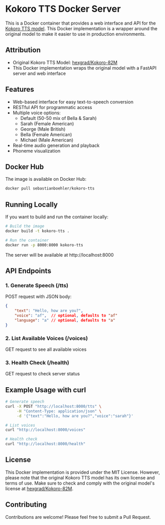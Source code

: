 # Kokoro TTS Docker Server

This is a Docker container that provides a web interface and API for the [Kokoro TTS model](https://huggingface.co/hexgrad/Kokoro-82M). This Docker implementation is a wrapper around the original model to make it easier to use in production environments.

## Attribution

- Original Kokoro TTS Model: [hexgrad/Kokoro-82M](https://huggingface.co/hexgrad/Kokoro-82M)
- This Docker implementation wraps the original model with a FastAPI server and web interface

## Features

- Web-based interface for easy text-to-speech conversion
- RESTful API for programmatic access
- Multiple voice options:
  - Default (50-50 mix of Bella & Sarah)
  - Sarah (Female American)
  - George (Male British)
  - Bella (Female American)
  - Michael (Male American)
- Real-time audio generation and playback
- Phoneme visualization

## Docker Hub

The image is available on Docker Hub:

```bash
docker pull sebastianboehler/kokoro-tts
```

## Running Locally

If you want to build and run the container locally:

```bash
# Build the image
docker build -t kokoro-tts .

# Run the container
docker run -p 8000:8000 kokoro-tts
```

The server will be available at http://localhost:8000

## API Endpoints

### 1. Generate Speech (/tts)
POST request with JSON body:
```json
{
    "text": "Hello, how are you?",
    "voice": "af",  // optional, defaults to "af"
    "language": "a" // optional, defaults to "a"
}
```

### 2. List Available Voices (/voices)
GET request to see all available voices

### 3. Health Check (/health)
GET request to check server status

## Example Usage with curl

```bash
# Generate speech
curl -X POST "http://localhost:8000/tts" \
     -H "Content-Type: application/json" \
     -d '{"text":"Hello, how are you?","voice":"sarah"}'

# List voices
curl "http://localhost:8000/voices"

# Health check
curl "http://localhost:8000/health"
```

## License

This Docker implementation is provided under the MIT License. However, please note that the original Kokoro TTS model has its own license and terms of use. Make sure to check and comply with the original model's license at [hexgrad/Kokoro-82M](https://huggingface.co/hexgrad/Kokoro-82M).

## Contributing

Contributions are welcome! Please feel free to submit a Pull Request.
